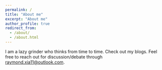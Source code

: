 ```yaml
---
permalink: /
title: "About me"
excerpt: "About me"
author_profile: true
redirect_from: 
  - /about/
  - /about.html
---
```


I am a lazy grinder who thinks from time to time. Check out my blogs. Feel free to reach out for discussion/debate through raymond.xia11@outlook.com.
